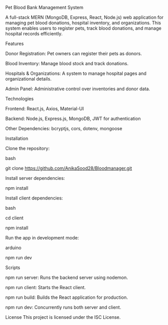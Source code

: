 Pet Blood Bank Management System

A full-stack MERN (MongoDB, Express, React, Node.js) web application for managing pet blood donations, hospital inventory, and organizations. This system enables users to register pets, track blood donations, and manage hospital records efficiently.

Features

Donor Registration: Pet owners can register their pets as donors.

Blood Inventory: Manage blood stock and track donations.

Hospitals & Organizations: A system to manage hospital pages and organizational details.

Admin Panel: Administrative control over inventories and donor data.

Technologies

Frontend: React.js, Axios, Material-UI

Backend: Node.js, Express.js, MongoDB, JWT for authentication

Other Dependencies: bcryptjs, cors, dotenv, mongoose

Installation

Clone the repository:

bash

git clone https://github.com/AnikaSood28/Bloodmanager.git

Install server dependencies:

npm install

Install client dependencies:

bash

cd client

npm install

Run the app in development mode:

arduino

npm run dev

Scripts

npm run server: Runs the backend server using nodemon.

npm run client: Starts the React client.

npm run build: Builds the React application for production.

npm run dev: Concurrently runs both server and client.

License
This project is licensed under the ISC License.
